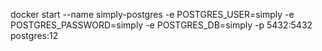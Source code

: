 docker start --name simply-postgres -e POSTGRES_USER=simply -e POSTGRES_PASSWORD=simply -e POSTGRES_DB=simply -p 5432:5432 postgres:12